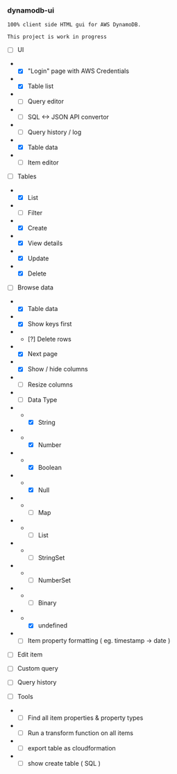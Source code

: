 ### dynamodb-ui

```
100% client side HTML gui for AWS DynamoDB.

This project is work in progress

```

- [ ] UI
-  - [x] "Login" page with AWS Credentials
-  - [x] Table list
-  - [ ] Query editor
-  - [ ] SQL <-> JSON API convertor
-  - [ ] Query history / log
-  - [x] Table data
-  - [ ] Item editor

- [ ] Tables
-  - [x] List
-  - [ ] Filter
-  - [x] Create
-  - [x] View details
-  - [x] Update
-  - [x] Delete

- [ ] Browse data
-  - [x] Table data
-  - [x] Show keys first
-  - [?] Delete rows
-  - [x] Next page
-  - [x] Show / hide columns
-  - [ ] Resize columns
-  - [ ] Data Type
-  -  - [x] String
-  -  - [x] Number
-  -  - [x] Boolean
-  -  - [x] Null
-  -  - [ ] Map
-  -  - [ ] List
-  -  - [ ] StringSet
-  -  - [ ] NumberSet
-  -  - [ ] Binary
-  -  - [x] undefined
-  - [ ] Item property formatting ( eg. timestamp -> date )
- [ ] Edit item
- [ ] Custom query
- [ ] Query history

- [ ] Tools
-  - [ ] Find all item properties & property types
-  - [ ] Run a transform function on all items
-  - [ ] export table as cloudformation
-  - [ ] show create table ( SQL )
